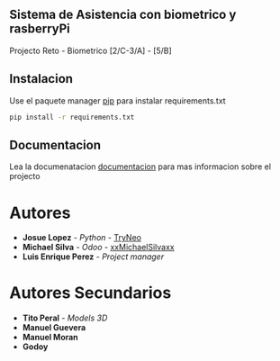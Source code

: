 ## Sistema de Asistencia con biometrico y rasberryPi
Projecto Reto - Biometrico  [2/C-3/A]  - [5/B]

## Instalacion

Use el paquete manager [pip](https://pip.pypa.io/en/stable/) para instalar requirements.txt

```bash
pip install -r requirements.txt
```

## Documentacion

Lea la documenatacion [documentacion](https://github.com/TryNeo/Sistema-Asistencia-RasberryPi/tree/master/documentacion)
para mas informacion sobre el projecto 

# Autores

* **Josue Lopez** - *Python* - [TryNeo](https://github.com/TryNeo)
* **Michael Silva** - *Odoo* - [xxMichaelSilvaxx](https://github.com/xxMichaelSilvaxx)
* **Luis Enrique Perez** - *Project manager*

# Autores Secundarios
* **Tito Peral** - *Models 3D*
* **Manuel Guevera**
* **Manuel Moran**
* **Godoy**
